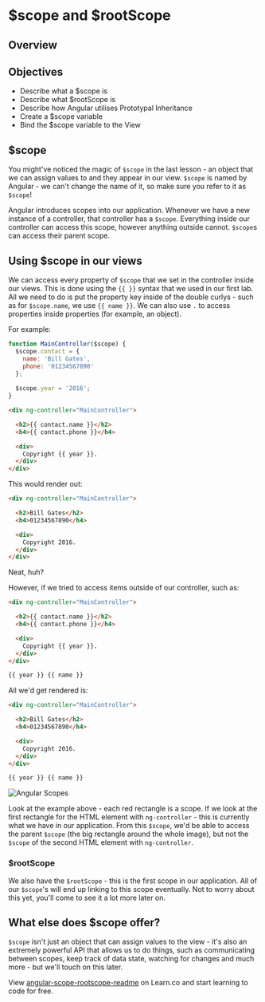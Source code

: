 # $scope and $rootScope

## Overview

## Objectives

- Describe what a $scope is
- Describe what $rootScope is
- Describe how Angular utilises Prototypal Inheritance
- Create a $scope variable
- Bind the $scope variable to the View

## $scope

You might've noticed the magic of `$scope` in the last lesson - an object that we can assign values to and they appear in our view. `$scope` is named by Angular - we can't change the name of it, so make sure you refer to it as `$scope`! 

Angular introduces scopes into our application. Whenever we have a new instance of a controller, that controller has a `$scope`. Everything inside our controller can access this scope, however anything outside cannot. `$scope`s can access their parent scope.

## Using $scope in our views

We can access every property of `$scope` that we set in the controller inside our views. This is done using the `{{ }}` syntax that we used in our first lab. All we need to do is put the property key inside of the double curlys - such as for `$scope.name`, we use `{{ name }}`. We can also use `.` to access properties inside properties (for example, an object).

For example:

```js
function MainController($scope) {
  $scope.contact = {
    name: 'Bill Gates',
    phone: '01234567890'
  };
  
  $scope.year = '2016';
}
```

```html
<div ng-controller="MainController">

  <h2>{{ contact.name }}</h2>
  <h4>{{ contact.phone }}</h4>

  <div>
    Copyright {{ year }}.
  </div>
</div>
```

This would render out:

```html
<div ng-controller="MainController">

  <h2>Bill Gates</h2>
  <h4>01234567890</h4>

  <div>
    Copyright 2016.
  </div>
</div>
```

Neat, huh? 

However, if we tried to access items outside of our controller, such as:

```html
<div ng-controller="MainController">

  <h2>{{ contact.name }}</h2>
  <h4>{{ contact.phone }}</h4>

  <div>
    Copyright {{ year }}.
  </div>
</div>

{{ year }} {{ name }}
```

All we'd get rendered is:
 
 
```html
<div ng-controller="MainController">

  <h2>Bill Gates</h2>
  <h4>01234567890</h4>

  <div>
    Copyright 2016.
  </div>
</div>

{{ year }} {{ name }}
```

![Angular Scopes](https://docs.angularjs.org/img/guide/concepts-scope.png)

Look at the example above - each red rectangle is a scope. If we look at the first rectangle for the HTML element with `ng-controller` - this is currently what we have in our application. From this `$scope`, we'd be able to access the parent `$scope` (the big rectangle around the whole image), but not the `$scope` of the second HTML element with `ng-controller`.

### $rootScope

We also have the `$rootScope` - this is the first scope in our application. All of our `$scope`'s will end up linking to this scope eventually. Not to worry about this yet, you'll come to see it a lot more later on.
 
## What else does $scope offer?

`$scope` isn't just an object that can assign values to the view - it's also an extremely powerful API that allows us to do things, such as communicating between scopes, keep track of data state, watching for changes and much more - but we'll touch on this later.
<p data-visibility='hidden'>View <a href='https://learn.co/lessons/angular-scope-rootscope-readme' title='angular-scope-rootscope-readme'>angular-scope-rootscope-readme</a> on Learn.co and start learning to code for free.</p>
